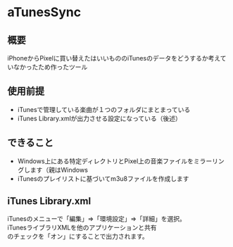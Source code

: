 # aTunesSync

## 概要

iPhoneからPixelに買い替えたはいいもののiTunesのデータをどうするか考えていなかったため作ったツール

## 使用前提

* iTunesで管理している楽曲が１つのフォルダにまとまっている  
* iTunes Library.xmlが出力させる設定になっている（後述）

## できること

* Windows上にある特定ディレクトリとPixel上の音楽ファイルをミラーリングします（親はWindows
* iTunesのプレイリストに基づいてm3u8ファイルを作成します

## iTunes Library.xml

iTunesのメニューで「編集」=>「環境設定」=>「詳細」を選択。  
iTunesライブラリXMLを他のアプリケーションと共有  
のチェックを「オン」にすることで出力されます。